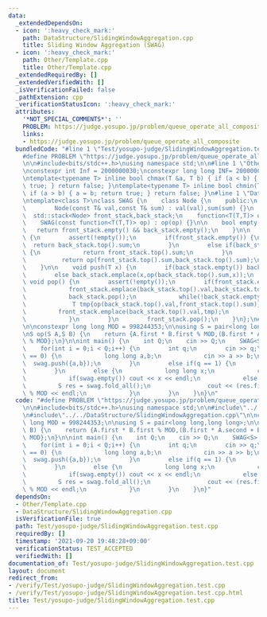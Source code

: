```yaml
---
data:
  _extendedDependsOn:
  - icon: ':heavy_check_mark:'
    path: DataStructure/SlidingWindowAggregation.cpp
    title: Sliding Window Aggregation (SWAG)
  - icon: ':heavy_check_mark:'
    path: Other/Template.cpp
    title: Other/Template.cpp
  _extendedRequiredBy: []
  _extendedVerifiedWith: []
  _isVerificationFailed: false
  _pathExtension: cpp
  _verificationStatusIcon: ':heavy_check_mark:'
  attributes:
    '*NOT_SPECIAL_COMMENTS*': ''
    PROBLEM: https://judge.yosupo.jp/problem/queue_operate_all_composite
    links:
    - https://judge.yosupo.jp/problem/queue_operate_all_composite
  bundledCode: "#line 1 \"Test/yosupo-judge/SlidingWindowAggregation.test.cpp\"\n\
    #define PROBLEM \"https://judge.yosupo.jp/problem/queue_operate_all_composite\"\
    \n\n#include<bits/stdc++.h>\nusing namespace std;\n\n#line 1 \"Other/Template.cpp\"\
    \nconstexpr int Inf = 2000000030;\nconstexpr long long INF= 2000000000000000000;\n\
    \ntemplate<typename T> inline bool chmax(T &a, T b) { if (a < b) { a = b; return\
    \ true; } return false; }\ntemplate<typename T> inline bool chmin(T &a, T b) {\
    \ if (a > b) { a = b; return true; } return false; }\n#line 1 \"DataStructure/SlidingWindowAggregation.cpp\"\
    \ntemplate<class T>\nclass SWAG {\n    class Node {\n    public:\n        T val,sum;\n\
    \        Node(const T& val,const T& sum) : val(val),sum(sum) {}\n    };\n\n  \
    \  std::stack<Node> front_stack,back_stack;\n    function<T(T,T)> op;\n\npublic:\n\
    \    SWAG(const function<T(T,T)> op) : op(op) {}\n\n    bool empty() {\n     \
    \   return front_stack.empty() && back_stack.empty();\n    }\n\n    T fold_all()\
    \ {\n        assert(!empty());\n        if(front_stack.empty()) {\n          \
    \  return back_stack.top().sum;\n        }\n        else if(back_stack.empty())\
    \ {\n            return front_stack.top().sum;\n        }\n        else {\n  \
    \          return op(front_stack.top().sum,back_stack.top().sum);\n        }\n\
    \    }\n\n    void push(T x) {\n        if(back_stack.empty()) back_stack.emplace(x,x);\n\
    \        else back_stack.emplace(x,op(back_stack.top().sum,x));\n    }\n\n   \
    \ void pop() {\n        assert(!empty());\n        if(front_stack.empty()) {\n\
    \            front_stack.emplace(back_stack.top().val,back_stack.top().val);\n\
    \            back_stack.pop();\n            while(!back_stack.empty()) {\n   \
    \             T tmp{op(back_stack.top().val,front_stack.top().sum)};\n       \
    \         front_stack.emplace(back_stack.top().val,tmp);\n                back_stack.pop();\n\
    \            }\n        }\n        front_stack.pop();\n    }\n};\n#line 8 \"Test/yosupo-judge/SlidingWindowAggregation.test.cpp\"\
    \n\nconstexpr long long MOD = 998244353;\n\nusing S = pair<long long,long long>;\n\
    \nS op(S A,S B) {\n    return {A.first * B.first % MOD,(B.first * A.second + B.second)\
    \ % MOD};\n}\n\nint main() {\n    int Q;\n    cin >> Q;\n    SWAG<S> swag(op);\n\
    \    for(int i = 0;i < Q;i++) {\n        int q;\n        cin >> q;\n        if(q\
    \ == 0) {\n            long long a,b;\n            cin >> a >> b;\n          \
    \  swag.push({a,b});\n        }\n        else if(q == 1) {\n            swag.pop();\n\
    \        }\n        else {\n            long long x;\n            cin >> x;\n\
    \            if(swag.empty()) cout << x << endl;\n            else {\n       \
    \         S res = swag.fold_all();\n                cout << (res.first * x + res.second)\
    \ % MOD << endl;\n            }\n        }\n    }\n}\n"
  code: "#define PROBLEM \"https://judge.yosupo.jp/problem/queue_operate_all_composite\"\
    \n\n#include<bits/stdc++.h>\nusing namespace std;\n\n#include\"../../Other/Template.cpp\"\
    \n#include\"../../DataStructure/SlidingWindowAggregation.cpp\"\n\nconstexpr long\
    \ long MOD = 998244353;\n\nusing S = pair<long long,long long>;\n\nS op(S A,S\
    \ B) {\n    return {A.first * B.first % MOD,(B.first * A.second + B.second) %\
    \ MOD};\n}\n\nint main() {\n    int Q;\n    cin >> Q;\n    SWAG<S> swag(op);\n\
    \    for(int i = 0;i < Q;i++) {\n        int q;\n        cin >> q;\n        if(q\
    \ == 0) {\n            long long a,b;\n            cin >> a >> b;\n          \
    \  swag.push({a,b});\n        }\n        else if(q == 1) {\n            swag.pop();\n\
    \        }\n        else {\n            long long x;\n            cin >> x;\n\
    \            if(swag.empty()) cout << x << endl;\n            else {\n       \
    \         S res = swag.fold_all();\n                cout << (res.first * x + res.second)\
    \ % MOD << endl;\n            }\n        }\n    }\n}"
  dependsOn:
  - Other/Template.cpp
  - DataStructure/SlidingWindowAggregation.cpp
  isVerificationFile: true
  path: Test/yosupo-judge/SlidingWindowAggregation.test.cpp
  requiredBy: []
  timestamp: '2021-09-20 19:48:28+09:00'
  verificationStatus: TEST_ACCEPTED
  verifiedWith: []
documentation_of: Test/yosupo-judge/SlidingWindowAggregation.test.cpp
layout: document
redirect_from:
- /verify/Test/yosupo-judge/SlidingWindowAggregation.test.cpp
- /verify/Test/yosupo-judge/SlidingWindowAggregation.test.cpp.html
title: Test/yosupo-judge/SlidingWindowAggregation.test.cpp
---
```

